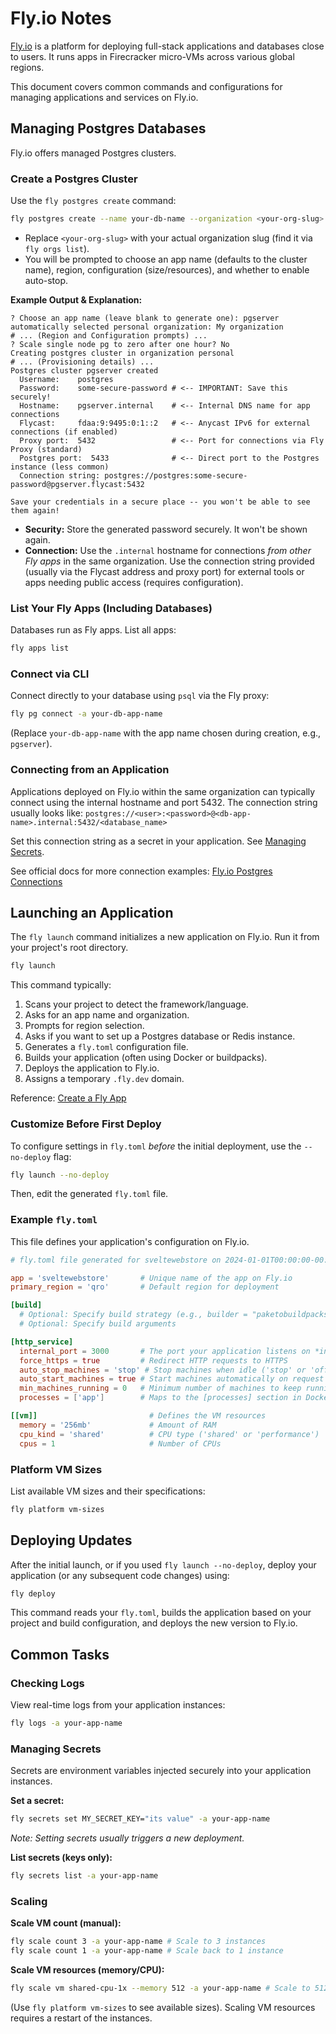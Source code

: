 # Fly.io Notes

[Fly.io](https://fly.io/) is a platform for deploying full-stack applications and databases close to users. It runs apps in Firecracker micro-VMs across various global regions.

This document covers common commands and configurations for managing applications and services on Fly.io.

## Managing Postgres Databases

Fly.io offers managed Postgres clusters.

### Create a Postgres Cluster

Use the `fly postgres create` command:

```bash
fly postgres create --name your-db-name --organization <your-org-slug>
```

*   Replace `<your-org-slug>` with your actual organization slug (find it via `fly orgs list`).
*   You will be prompted to choose an app name (defaults to the cluster name), region, configuration (size/resources), and whether to enable auto-stop.

**Example Output & Explanation:**

```text
? Choose an app name (leave blank to generate one): pgserver
automatically selected personal organization: My organization
# ... (Region and Configuration prompts) ...
? Scale single node pg to zero after one hour? No
Creating postgres cluster in organization personal
# ... (Provisioning details) ...
Postgres cluster pgserver created
  Username:    postgres
  Password:    some-secure-password # <-- IMPORTANT: Save this securely!
  Hostname:    pgserver.internal    # <-- Internal DNS name for app connections
  Flycast:     fdaa:9:9495:0:1::2   # <-- Anycast IPv6 for external connections (if enabled)
  Proxy port:  5432                 # <-- Port for connections via Fly Proxy (standard)
  Postgres port:  5433              # <-- Direct port to the Postgres instance (less common)
  Connection string: postgres://postgres:some-secure-password@pgserver.flycast:5432

Save your credentials in a secure place -- you won't be able to see them again!
```

*   **Security:** Store the generated password securely. It won't be shown again.
*   **Connection:** Use the `.internal` hostname for connections *from other Fly apps* in the same organization. Use the connection string provided (usually via the Flycast address and proxy port) for external tools or apps needing public access (requires configuration).

### List Your Fly Apps (Including Databases)

Databases run as Fly apps. List all apps:

```bash
fly apps list
```

### Connect via CLI

Connect directly to your database using `psql` via the Fly proxy:

```bash
fly pg connect -a your-db-app-name
```
(Replace `your-db-app-name` with the app name chosen during creation, e.g., `pgserver`).

### Connecting from an Application

Applications deployed on Fly.io within the same organization can typically connect using the internal hostname and port 5432. The connection string usually looks like:
`postgres://<user>:<password>@<db-app-name>.internal:5432/<database_name>`

Set this connection string as a secret in your application. See [Managing Secrets](#managing-secrets).

See official docs for more connection examples: [Fly.io Postgres Connections](https://fly.io/docs/postgres/connecting/app-connection-examples/)

## Launching an Application

The `fly launch` command initializes a new application on Fly.io. Run it from your project's root directory.

```bash
fly launch
```

This command typically:
1.  Scans your project to detect the framework/language.
2.  Asks for an app name and organization.
3.  Prompts for region selection.
4.  Asks if you want to set up a Postgres database or Redis instance.
5.  Generates a `fly.toml` configuration file.
6.  Builds your application (often using Docker or buildpacks).
7.  Deploys the application to Fly.io.
8.  Assigns a temporary `.fly.dev` domain.

Reference: [Create a Fly App](https://fly.io/docs/launch/create/)

### Customize Before First Deploy

To configure settings in `fly.toml` *before* the initial deployment, use the `--no-deploy` flag:

```bash
fly launch --no-deploy
```

Then, edit the generated `fly.toml` file.

### Example `fly.toml`

This file defines your application's configuration on Fly.io.

```toml
# fly.toml file generated for sveltewebstore on 2024-01-01T00:00:00-00:00

app = 'sveltewebstore'       # Unique name of the app on Fly.io
primary_region = 'qro'       # Default region for deployment

[build]
  # Optional: Specify build strategy (e.g., builder = "paketobuildpacks/builder-jammy-base")
  # Optional: Specify build arguments

[http_service]
  internal_port = 3000       # The port your application listens on *inside* the VM
  force_https = true         # Redirect HTTP requests to HTTPS
  auto_stop_machines = 'stop' # Stop machines when idle ('stop' or 'off')
  auto_start_machines = true # Start machines automatically on request
  min_machines_running = 0   # Minimum number of machines to keep running (0 allows scale-to-zero)
  processes = ['app']        # Maps to the [processes] section in Dockerfile or Procfile

[[vm]]                         # Defines the VM resources
  memory = '256mb'             # Amount of RAM
  cpu_kind = 'shared'          # CPU type ('shared' or 'performance')
  cpus = 1                     # Number of CPUs
```

### Platform VM Sizes

List available VM sizes and their specifications:

```bash
fly platform vm-sizes
```

## Deploying Updates

After the initial launch, or if you used `fly launch --no-deploy`, deploy your application (or any subsequent code changes) using:

```bash
fly deploy
```

This command reads your `fly.toml`, builds the application based on your project and build configuration, and deploys the new version to Fly.io.

## Common Tasks

### Checking Logs

View real-time logs from your application instances:

```bash
fly logs -a your-app-name
```

### Managing Secrets

Secrets are environment variables injected securely into your application instances.

**Set a secret:**

```bash
fly secrets set MY_SECRET_KEY="its value" -a your-app-name
```
*Note: Setting secrets usually triggers a new deployment.*

**List secrets (keys only):**

```bash
fly secrets list -a your-app-name
```

### Scaling

**Scale VM count (manual):**

```bash
fly scale count 3 -a your-app-name # Scale to 3 instances
fly scale count 1 -a your-app-name # Scale back to 1 instance
```

**Scale VM resources (memory/CPU):**

```bash
fly scale vm shared-cpu-1x --memory 512 -a your-app-name # Scale to 512MB RAM
```
(Use `fly platform vm-sizes` to see available sizes). Scaling VM resources requires a restart of the instances.
